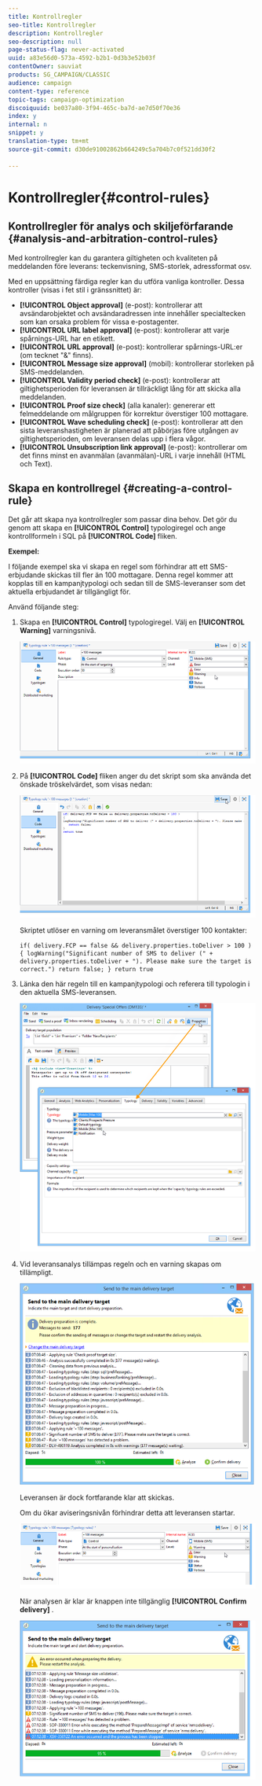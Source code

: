 ```yaml
---
title: Kontrollregler
seo-title: Kontrollregler
description: Kontrollregler
seo-description: null
page-status-flag: never-activated
uuid: a83e56d0-573a-4592-b2b1-0d3b3e52b03f
contentOwner: sauviat
products: SG_CAMPAIGN/CLASSIC
audience: campaign
content-type: reference
topic-tags: campaign-optimization
discoiquuid: be037a80-3f94-465c-ba7d-ae7d50f70e36
index: y
internal: n
snippet: y
translation-type: tm+mt
source-git-commit: d30de91002862b664249c5a704b7c0f521dd30f2

---
```



# Kontrollregler{#control-rules}

## Kontrollregler för analys och skiljeförfarande {#analysis-and-arbitration-control-rules}

Med kontrollregler kan du garantera giltigheten och kvaliteten på meddelanden före leverans: teckenvisning, SMS-storlek, adressformat osv.

Med en uppsättning färdiga regler kan du utföra vanliga kontroller. Dessa kontroller (visas i fet stil i gränssnittet) är:

* **[!UICONTROL Object approval]** (e-post): kontrollerar att avsändarobjektet och avsändaradressen inte innehåller specialtecken som kan orsaka problem för vissa e-postagenter.
* **[!UICONTROL URL label approval]** (e-post): kontrollerar att varje spårnings-URL har en etikett.
* **[!UICONTROL URL approval]** (e-post): kontrollerar spårnings-URL:er (om tecknet &quot;&amp;&quot; finns).
* **[!UICONTROL Message size approval]** (mobil): kontrollerar storleken på SMS-meddelanden.
* **[!UICONTROL Validity period check]** (e-post): kontrollerar att giltighetsperioden för leveransen är tillräckligt lång för att skicka alla meddelanden.
* **[!UICONTROL Proof size check]** (alla kanaler): genererar ett felmeddelande om målgruppen för korrektur överstiger 100 mottagare.
* **[!UICONTROL Wave scheduling check]** (e-post): kontrollerar att den sista leveranshastigheten är planerad att påbörjas före utgången av giltighetsperioden, om leveransen delas upp i flera vågor.
* **[!UICONTROL Unsubscription link approval]** (e-post): kontrollerar om det finns minst en avanmälan (avanmälan)-URL i varje innehåll (HTML och Text).

## Skapa en kontrollregel {#creating-a-control-rule}

Det går att skapa nya kontrollregler som passar dina behov. Det gör du genom att skapa en **[!UICONTROL Control]** typologiregel och ange kontrollformeln i SQL på **[!UICONTROL Code]** fliken.

**Exempel:**

I följande exempel ska vi skapa en regel som förhindrar att ett SMS-erbjudande skickas till fler än 100 mottagare. Denna regel kommer att kopplas till en kampanjtypologi och sedan till de SMS-leveranser som det aktuella erbjudandet är tillgängligt för.

Använd följande steg:

1. Skapa en **[!UICONTROL Control]** typologiregel. Välj en **[!UICONTROL Warning]** varningsnivå.

   ![](assets/campaign_opt_create_control_01.png)

1. På **[!UICONTROL Code]** fliken anger du det skript som ska använda det önskade tröskelvärdet, som visas nedan:

   ![](assets/campaign_opt_create_control_02.png)

   Skriptet utlöser en varning om leveransmålet överstiger 100 kontakter:

   ```
   if( delivery.FCP == false && delivery.properties.toDeliver > 100 ) { logWarning("Significant number of SMS to deliver (" + delivery.properties.toDeliver + "). Please make sure the target is correct.") return false; } return true
   ```

1. Länka den här regeln till en kampanjtypologi och referera till typologin i den aktuella SMS-leveransen.

   ![](assets/campaign_opt_create_control_03.png)

1. Vid leveransanalys tillämpas regeln och en varning skapas om tillämpligt.

   ![](assets/campaign_opt_create_control_04.png)

   Leveransen är dock fortfarande klar att skickas.

   Om du ökar aviseringsnivån förhindrar detta att leveransen startar.

   ![](assets/campaign_opt_create_control_05.png)

   När analysen är klar är knappen inte tillgänglig **[!UICONTROL Confirm delivery]** .

   ![](assets/campaign_opt_create_control_06.png)

